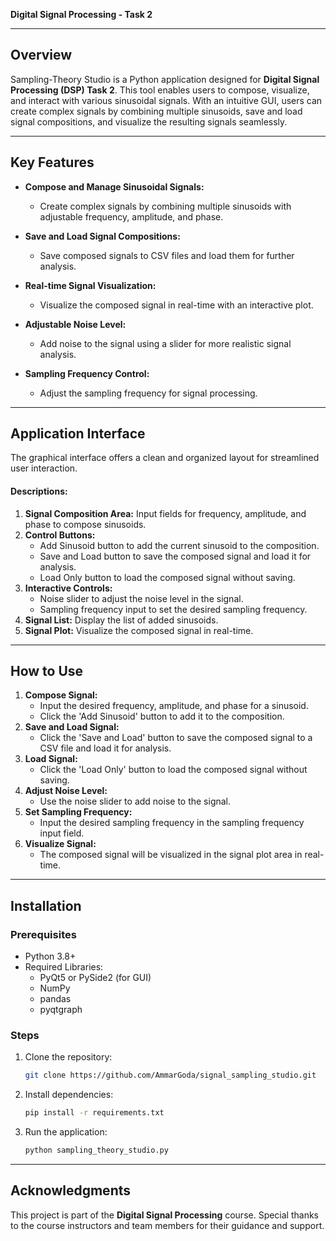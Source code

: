**Digital Signal Processing - Task 2**

---

## Overview

Sampling-Theory Studio is a Python application designed for **Digital Signal Processing (DSP) Task 2**. This tool enables users to compose, visualize, and interact with various sinusoidal signals. With an intuitive GUI, users can create complex signals by combining multiple sinusoids, save and load signal compositions, and visualize the resulting signals seamlessly.

---

## Key Features

- **Compose and Manage Sinusoidal Signals:**
  - Create complex signals by combining multiple sinusoids with adjustable frequency, amplitude, and phase.

- **Save and Load Signal Compositions:**
  - Save composed signals to CSV files and load them for further analysis.

- **Real-time Signal Visualization:**
  - Visualize the composed signal in real-time with an interactive plot.

- **Adjustable Noise Level:**
  - Add noise to the signal using a slider for more realistic signal analysis.

- **Sampling Frequency Control:**
  - Adjust the sampling frequency for signal processing.

---

## Application Interface

The graphical interface offers a clean and organized layout for streamlined user interaction.

#### Descriptions:
1. **Signal Composition Area:** Input fields for frequency, amplitude, and phase to compose sinusoids.
2. **Control Buttons:**
   - Add Sinusoid button to add the current sinusoid to the composition.
   - Save and Load button to save the composed signal and load it for analysis.
   - Load Only button to load the composed signal without saving.
3. **Interactive Controls:**
   - Noise slider to adjust the noise level in the signal.
   - Sampling frequency input to set the desired sampling frequency.
4. **Signal List:** Display the list of added sinusoids.
5. **Signal Plot:** Visualize the composed signal in real-time.

---

## How to Use

1. **Compose Signal:**
   - Input the desired frequency, amplitude, and phase for a sinusoid.
   - Click the 'Add Sinusoid' button to add it to the composition.
2. **Save and Load Signal:**
   - Click the 'Save and Load' button to save the composed signal to a CSV file and load it for analysis.
3. **Load Signal:**
   - Click the 'Load Only' button to load the composed signal without saving.
4. **Adjust Noise Level:**
   - Use the noise slider to add noise to the signal.
5. **Set Sampling Frequency:**
   - Input the desired sampling frequency in the sampling frequency input field.
6. **Visualize Signal:**
   - The composed signal will be visualized in the signal plot area in real-time.

---

## Installation

### Prerequisites

- Python 3.8+
- Required Libraries:
  - PyQt5 or PySide2 (for GUI)
  - NumPy
  - pandas
  - pyqtgraph

### Steps

1. Clone the repository:

   ```bash
   git clone https://github.com/AmmarGoda/signal_sampling_studio.git
   ```
2. Install dependencies:
   ```bash
   pip install -r requirements.txt
   ```
3. Run the application:
   ```bash
   python sampling_theory_studio.py
   ```

---

## Acknowledgments

This project is part of the **Digital Signal Processing** course. Special thanks to the course instructors and team members for their guidance and support.
